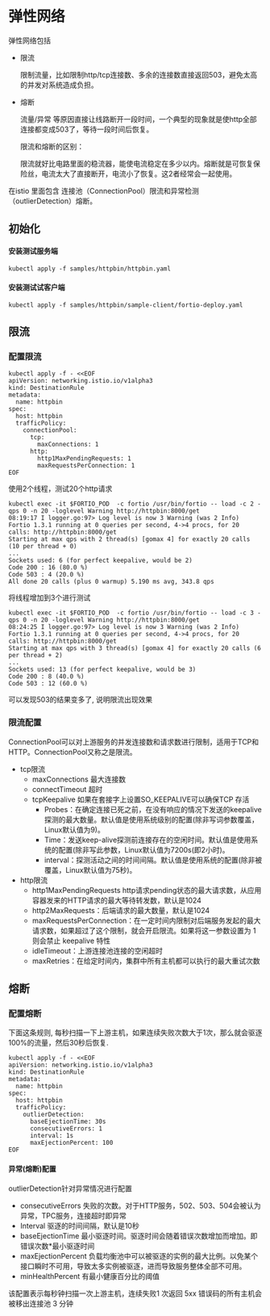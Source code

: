 # 弹性网络

弹性网络包括

- 限流

  限制流量，比如限制http/tcp连接数、多余的连接数直接返回503，避免太高的并发对系统造成负担。

- 熔断

  流量/异常 等原因直接让线路断开一段时间，一个典型的现象就是使http全部连接都变成503了，等待一段时间后恢复。

  

  限流和熔断的区别：

  限流就好比电路里面的稳流器，能使电流稳定在多少以内。熔断就是可恢复保险丝，电流太大了直接断开，电流小了恢复。这2者经常会一起使用。

在istio 里面包含 连接池（ConnectionPool）限流和异常检测（outlierDetection）熔断。

## 初始化

#### 安装测试服务端

```text
kubectl apply -f samples/httpbin/httpbin.yaml
```

#### 安装测试试客户端

```
kubectl apply -f samples/httpbin/sample-client/fortio-deploy.yaml
```

## 限流

### 配置限流

```text
kubectl apply -f - <<EOF
apiVersion: networking.istio.io/v1alpha3
kind: DestinationRule
metadata:
  name: httpbin
spec:
  host: httpbin
  trafficPolicy:
    connectionPool:
      tcp:
        maxConnections: 1
      http:
        http1MaxPendingRequests: 1
        maxRequestsPerConnection: 1
EOF
```

使用2个线程，测试20个http请求

```
kubectl exec -it $FORTIO_POD  -c fortio /usr/bin/fortio -- load -c 2 -qps 0 -n 20 -loglevel Warning http://httpbin:8000/get
08:19:17 I logger.go:97> Log level is now 3 Warning (was 2 Info)
Fortio 1.3.1 running at 0 queries per second, 4->4 procs, for 20 calls: http://httpbin:8000/get
Starting at max qps with 2 thread(s) [gomax 4] for exactly 20 calls (10 per thread + 0)
...
Sockets used: 6 (for perfect keepalive, would be 2)
Code 200 : 16 (80.0 %)
Code 503 : 4 (20.0 %)
All done 20 calls (plus 0 warmup) 5.190 ms avg, 343.8 qps
```

将线程增加到3个进行测试

```
kubectl exec -it $FORTIO_POD  -c fortio /usr/bin/fortio -- load -c 3 -qps 0 -n 20 -loglevel Warning http://httpbin:8000/get
08:24:25 I logger.go:97> Log level is now 3 Warning (was 2 Info)
Fortio 1.3.1 running at 0 queries per second, 4->4 procs, for 20 calls: http://httpbin:8000/get
Starting at max qps with 3 thread(s) [gomax 4] for exactly 20 calls (6 per thread + 2)
...
Sockets used: 13 (for perfect keepalive, would be 3)
Code 200 : 8 (40.0 %)
Code 503 : 12 (60.0 %)
```

可以发现503的结果变多了, 说明限流出现效果

### 限流配置

ConnectionPool可以对上游服务的并发连接数和请求数进行限制，适用于TCP和HTTP。ConnectionPool又称之是限流。

- tcp限流
  - maxConnections 最大连接数
  - connectTimeout 超时
  - tcpKeepalive 如果在套接字上设置SO_KEEPALIVE可以确保TCP 存活
    - Probes：在确定连接已死之前，在没有响应的情况下发送的keepalive探测的最大数量。默认值是使用系统级别的配置(除非写词参数覆盖，Linux默认值为9)。
    - Time：发送keep-alive探测前连接存在的空闲时间。默认值是使用系统的配置(除非写此参数，Linux默认值为7200s(即2小时)。
    - interval：探测活动之间的时间间隔。默认值是使用系统的配置(除非被覆盖，Linux默认值为75秒)。
- http限流
  - http1MaxPendingRequests http请求pending状态的最大请求数，从应用容器发来的HTTP请求的最大等待转发数，默认是1024
  - http2MaxRequests：后端请求的最大数量，默认是1024
  - maxRequestsPerConnection：在一定时间内限制对后端服务发起的最大请求数，如果超过了这个限制，就会开启限流。如果将这一参数设置为 1 则会禁止 keepalive 特性
  - idleTimeout：上游连接池连接的空闲超时
  - maxRetries：在给定时间内，集群中所有主机都可以执行的最大重试次数



## 熔断

### 配置熔断

下面这条规则, 每秒扫描一下上游主机，如果连续失败次数大于1次，那么就会驱逐100%的流量，然后30秒后恢复. 

```
kubectl apply -f - <<EOF
apiVersion: networking.istio.io/v1alpha3
kind: DestinationRule
metadata:
  name: httpbin
spec:
  host: httpbin
  trafficPolicy:
    outlierDetection:
      baseEjectionTime: 30s
      consecutiveErrors: 1
      interval: 1s
      maxEjectionPercent: 100
EOF
```



#### 异常(熔断)配置

outlierDetection针对异常情况进行配置

- consecutiveErrors 失败的次数。对于HTTP服务，502、503、504会被认为异常，TPC服务，连接超时即异常
- Interval 驱逐的时间间隔，默认是10秒
- baseEjectionTime 最小驱逐时间。驱逐时间会随着错误次数增加而增加。即错误次数*最小驱逐时间
- maxEjectionPercent 负载均衡池中可以被驱逐的实例的最大比例。以免某个接口瞬时不可用，导致太多实例被驱逐，进而导致服务整体全部不可用。
- minHealthPercent 有最小健康百分比的阈值

该配置表示每秒钟扫描一次上游主机，连续失败1 次返回 5xx 错误码的所有主机会被移出连接池 3 分钟
